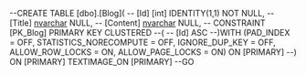 ﻿
--CREATE TABLE [dbo].[Blog](
--	[Id] [int] IDENTITY(1,1) NOT NULL,
--	[Title] [nvarchar](250) NULL,
--	[Content] [nvarchar](max) NULL,
-- CONSTRAINT [PK_Blog] PRIMARY KEY CLUSTERED 
--(
--	[Id] ASC
--)WITH (PAD_INDEX = OFF, STATISTICS_NORECOMPUTE = OFF, IGNORE_DUP_KEY = OFF, ALLOW_ROW_LOCKS = ON, ALLOW_PAGE_LOCKS = ON) ON [PRIMARY]
--) ON [PRIMARY] TEXTIMAGE_ON [PRIMARY]
--GO
